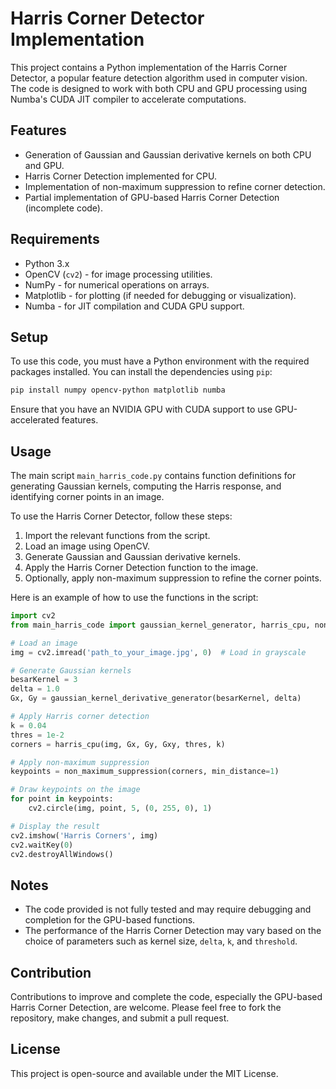 # Harris Corner Detector Implementation

This project contains a Python implementation of the Harris Corner Detector, a popular feature detection algorithm used in computer vision. The code is designed to work with both CPU and GPU processing using Numba's CUDA JIT compiler to accelerate computations.

## Features

- Generation of Gaussian and Gaussian derivative kernels on both CPU and GPU.
- Harris Corner Detection implemented for CPU.
- Implementation of non-maximum suppression to refine corner detection.
- Partial implementation of GPU-based Harris Corner Detection (incomplete code).

## Requirements

- Python 3.x
- OpenCV (`cv2`) - for image processing utilities.
- NumPy - for numerical operations on arrays.
- Matplotlib - for plotting (if needed for debugging or visualization).
- Numba - for JIT compilation and CUDA GPU support.

## Setup

To use this code, you must have a Python environment with the required packages installed. You can install the dependencies using `pip`:

```sh
pip install numpy opencv-python matplotlib numba
```

Ensure that you have an NVIDIA GPU with CUDA support to use GPU-accelerated features.

## Usage

The main script `main_harris_code.py` contains function definitions for generating Gaussian kernels, computing the Harris response, and identifying corner points in an image.

To use the Harris Corner Detector, follow these steps:

1. Import the relevant functions from the script.
2. Load an image using OpenCV.
3. Generate Gaussian and Gaussian derivative kernels.
4. Apply the Harris Corner Detection function to the image.
5. Optionally, apply non-maximum suppression to refine the corner points.

Here is an example of how to use the functions in the script:

```python
import cv2
from main_harris_code import gaussian_kernel_generator, harris_cpu, non_maximum_suppression

# Load an image
img = cv2.imread('path_to_your_image.jpg', 0)  # Load in grayscale

# Generate Gaussian kernels
besarKernel = 3
delta = 1.0
Gx, Gy = gaussian_kernel_derivative_generator(besarKernel, delta)

# Apply Harris corner detection
k = 0.04
thres = 1e-2
corners = harris_cpu(img, Gx, Gy, Gxy, thres, k)

# Apply non-maximum suppression
keypoints = non_maximum_suppression(corners, min_distance=1)

# Draw keypoints on the image
for point in keypoints:
    cv2.circle(img, point, 5, (0, 255, 0), 1)

# Display the result
cv2.imshow('Harris Corners', img)
cv2.waitKey(0)
cv2.destroyAllWindows()
```

## Notes

- The code provided is not fully tested and may require debugging and completion for the GPU-based functions.
- The performance of the Harris Corner Detection may vary based on the choice of parameters such as kernel size, `delta`, `k`, and `threshold`.

## Contribution

Contributions to improve and complete the code, especially the GPU-based Harris Corner Detection, are welcome. Please feel free to fork the repository, make changes, and submit a pull request.

## License

This project is open-source and available under the MIT License.
